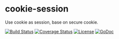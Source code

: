 # cookie-session
Use cookie as session, base on secure cookie.

[![Build Status](https://travis-ci.org/go-http-utils/cookie-session.svg?branch=master)](https://travis-ci.org/go-http-utils/cookie-session)
[![Coverage Status](http://img.shields.io/coveralls/go-http-utils/cookie-session.svg?style=flat-square)](https://coveralls.io/r/go-http-utils/cookie-session)
[![License](http://img.shields.io/badge/license-mit-blue.svg?style=flat-square)](https://raw.githubusercontent.com/go-http-utils/cookie-session/master/LICENSE)
[![GoDoc](http://img.shields.io/badge/go-documentation-blue.svg?style=flat-square)](http://godoc.org/github.com/go-http-utils/cookie-session)